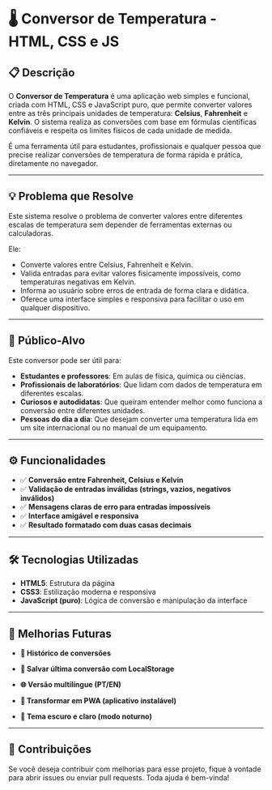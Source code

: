 # 🌡️ Conversor de Temperatura - HTML, CSS e JS

## 📋 Descrição

O **Conversor de Temperatura** é uma aplicação web simples e funcional, criada com HTML, CSS e JavaScript puro, que permite converter valores entre as três principais unidades de temperatura: **Celsius**, **Fahrenheit** e **Kelvin**. O sistema realiza as conversões com base em fórmulas científicas confiáveis e respeita os limites físicos de cada unidade de medida.

É uma ferramenta útil para estudantes, profissionais e qualquer pessoa que precise realizar conversões de temperatura de forma rápida e prática, diretamente no navegador.

---

## 💡 Problema que Resolve

Este sistema resolve o problema de converter valores entre diferentes escalas de temperatura sem depender de ferramentas externas ou calculadoras.

Ele:

- Converte valores entre Celsius, Fahrenheit e Kelvin.
- Valida entradas para evitar valores fisicamente impossíveis, como temperaturas negativas em Kelvin.
- Informa ao usuário sobre erros de entrada de forma clara e didática.
- Oferece uma interface simples e responsiva para facilitar o uso em qualquer dispositivo.

---

## 🎯 Público-Alvo

Este conversor pode ser útil para:

- **Estudantes e professores**: Em aulas de física, química ou ciências.
- **Profissionais de laboratórios**: Que lidam com dados de temperatura em diferentes escalas.
- **Curiosos e autodidatas**: Que queiram entender melhor como funciona a conversão entre diferentes unidades.
- **Pessoas do dia a dia**: Que desejam converter uma temperatura lida em um site internacional ou no manual de um equipamento.

---

## ⚙️ Funcionalidades

- ✅ **Conversão entre Fahrenheit, Celsius e Kelvin**
- ✅ **Validação de entradas inválidas (strings, vazios, negativos inválidos)**
- ✅ **Mensagens claras de erro para entradas impossíveis**
- ✅ **Interface amigável e responsiva**
- ✅ **Resultado formatado com duas casas decimais**

---

## 🛠️ Tecnologias Utilizadas

- **HTML5**: Estrutura da página  
- **CSS3**: Estilização moderna e responsiva  
- **JavaScript (puro)**: Lógica de conversão e manipulação da interface  

---

## 🔮 Melhorias Futuras
- **🔄 Histórico de conversões**

- **💾 Salvar última conversão com LocalStorage**

- **🌐 Versão multilíngue (PT/EN)**

- **📲 Transformar em PWA (aplicativo instalável)**

- **🎨 Tema escuro e claro (modo noturno)**

---

## 👥 Contribuições
Se você deseja contribuir com melhorias para esse projeto, fique à vontade para abrir issues ou enviar pull requests. Toda ajuda é bem-vinda!
